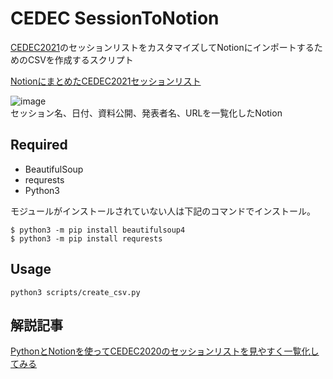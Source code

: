 # CEDEC SessionToNotion

[CEDEC2021](https://cedec.cesa.or.jp/2021/)のセッションリストをカスタマイズしてNotionにインポートするためのCSVを作成するスクリプト

[NotionにまとめたCEDEC2021セッションリスト](https://www.notion.so/936b054353b14cbfb748f83b4f385327?v=1f841c200fc1467ea10e6dc5be57098b)


![image](https://user-images.githubusercontent.com/144386/128589043-508c693a-f577-4df8-960d-c10041355890.png)    
セッション名、日付、資料公開、発表者名、URLを一覧化したNotion

## Required

- BeautifulSoup
- requrests
- Python3


モジュールがインストールされていない人は下記のコマンドでインストール。

```shell
$ python3 -m pip install beautifulsoup4
$ python3 -m pip install requrests
```

## Usage

```shell
python3 scripts/create_csv.py
```

## 解説記事

[PythonとNotionを使ってCEDEC2020のセッションリストを見やすく一覧化してみる](https://note.com/ohbashunsuke/n/n97ef497a270c)